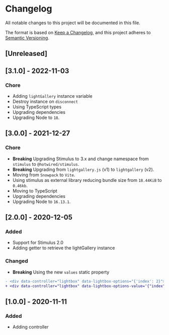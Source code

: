 # Changelog
All notable changes to this project will be documented in this file.

The format is based on [Keep a Changelog](https://keepachangelog.com/en/1.0.0/),
and this project adheres to [Semantic Versioning](https://semver.org/spec/v2.0.0.html).

## [Unreleased]

## [3.1.0] - 2022-11-03

### Chore

- Adding `lightGallery` instance variable
- Destroy instance on `disconnect`
- Using TypeScript types
- Upgrading dependencies
- Upgrading Node to `18`.

## [3.0.0] - 2021-12-27

### Chore

- **Breaking** Upgrading Stimulus to 3.x and change namespace from `stimulus` to `@hotwired/stimulus`.
- **Breaking** Upgrading from `lightgallery.js` (v1) to `lightgallery` (v2).
- Moving from `Snowpack` to `Vite`.
- Using stimulus as external library reducing bundle size from `18.44KiB` to `0.46kb`.
- Moving to TypeScript
- Upgrading dependencies
- Upgrading Node to `16.13.1`.

## [2.0.0] - 2020-12-05

### Added

- Support for Stimulus 2.0
- Adding getter to retrieve the lightGallery instance

### Changed

- **Breaking** Using the new `values` static property

```diff
- <div data-controller="lightbox" data-lightbox-options="{'index': 2}">
+ <div data-controller="lightbox" data-lightbox-options-value='{"index": 2}'>
```

## [1.0.0] - 2020-11-11

### Added

- Adding controller
